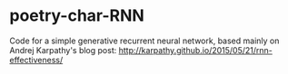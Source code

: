 # poetry-char-RNN
Code for a simple generative recurrent neural network, based mainly on Andrej Karpathy's blog post: http://karpathy.github.io/2015/05/21/rnn-effectiveness/
